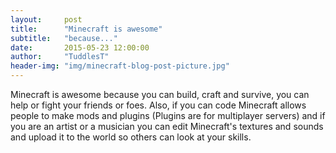 ```yaml
---
layout:     post
title:      "Minecraft is awesome"
subtitle:   "because..."
date:       2015-05-23 12:00:00
author:     "TuddlesT"
header-img: "img/minecraft-blog-post-picture.jpg"
---
```


Minecraft is awesome because you can build, craft and survive, you can help or fight your friends
or foes. Also, if you can code Minecraft allows people to make mods and plugins (Plugins are for multiplayer servers) and if you are an artist or a musician you can edit Minecraft's textures and
sounds and upload it to the world so others can look at your skills.
